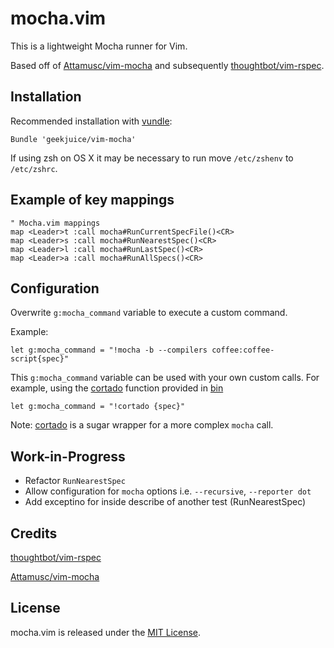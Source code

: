 # mocha.vim

This is a lightweight Mocha runner for Vim.

Based off of [Attamusc/vim-mocha](https://github.com/Attamusc/vim-mocha) and
subsequently [thoughtbot/vim-rspec](https://github.com/thoughtbot/vim-rspec).

## Installation

Recommended installation with [vundle](https://github.com/gmarik/vundle):

```vim
Bundle 'geekjuice/vim-mocha'
```

If using zsh on OS X it may be necessary to run move `/etc/zshenv` to `/etc/zshrc`.

## Example of key mappings

```vim
" Mocha.vim mappings
map <Leader>t :call mocha#RunCurrentSpecFile()<CR>
map <Leader>s :call mocha#RunNearestSpec()<CR>
map <Leader>l :call mocha#RunLastSpec()<CR>
map <Leader>a :call mocha#RunAllSpecs()<CR>
```

## Configuration

Overwrite `g:mocha_command` variable to execute a custom command.

Example:

```vim
let g:mocha_command = "!mocha -b --compilers coffee:coffee-script{spec}"
```

This `g:mocha_command` variable can be used with your own custom calls. For
example, using the [cortado](bin/cortado) function provided in [bin](bin)

```vim
let g:mocha_command = "!cortado {spec}"
```

Note: [cortado](bin/cortado) is a sugar wrapper for a more complex `mocha` call.

## Work-in-Progress
- Refactor `RunNearestSpec`
- Allow configuration for `mocha` options i.e. `--recursive`, `--reporter dot`
- Add exceptino for inside describe of another test (RunNearestSpec)

Credits
-------

[thoughtbot/vim-rspec](https://github.com/thoughtbot/vim-rspec)

[Attamusc/vim-mocha](https://github.com/Attamusc/vim-mocha)

## License

mocha.vim is released under the [MIT License](LICENSE).
